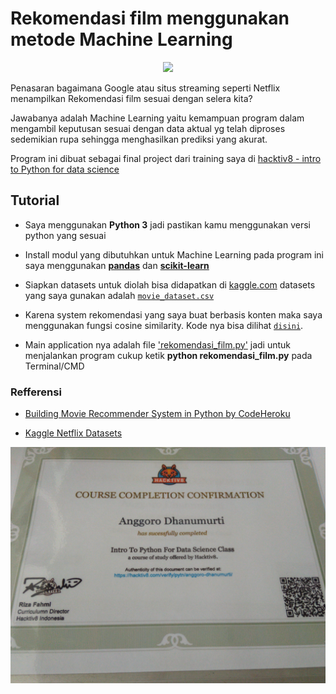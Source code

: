 # Rekomendasi film menggunakan metode Machine Learning

<p align="center">
 <img src="http://www.codeheroku.com/static/blog/images/pid14_results.png">
</p>

Penasaran bagaimana Google atau situs streaming seperti Netflix menampilkan Rekomendasi film 
sesuai dengan selera kita?

Jawabanya adalah Machine Learning yaitu kemampuan program dalam mengambil keputusan sesuai dengan data aktual yg telah diproses 
sedemikian rupa sehingga menghasilkan prediksi yang akurat.

Program ini dibuat sebagai final project dari training saya di [hacktiv8 - intro to Python for data science](https://hacktiv8.com/python/jakarta/)

## Tutorial

- Saya menggunakan **Python 3** jadi pastikan kamu menggunakan versi python yang sesuai

- Install modul yang dibutuhkan untuk Machine Learning pada program ini saya menggunakan **[pandas](https://pandas.pydata.org/)** dan **[scikit-learn](https://scikit-learn.org/)**

- Siapkan datasets untuk diolah bisa didapatkan di [kaggle.com](https://www.kaggle.com/netflix-inc/netflix-prize-data) datasets yang saya gunakan adalah [`movie_dataset.csv`](https://github.com/anggorodhanumurti/Rekomendasi-Film-Netflix/raw/master/movie_dataset.csv)

- Karena system rekomendasi yang saya buat berbasis konten maka saya menggunakan fungsi cosine similarity. Kode nya bisa dilihat [`disini`](https://github.com/anggorodhanumurti/Rekomendasi-Film-Netflix/blob/master/cosine_similarity.py).

- Main application nya adalah file ['rekomendasi_film.py'](https://github.com/anggorodhanumurti/Rekomendasi-Film-Netflix/blob/master/rekomendasi_film.py) jadi untuk menjalankan program cukup ketik **python rekomendasi_film.py** pada Terminal/CMD

### Refferensi

- [Building Movie Recommender System in Python by CodeHeroku](https://www.youtube.com/watch?v=XoTwndOgXBM "Building Movie Recommender System in Python by CodeHeroku")

- [Kaggle Netflix Datasets](https://www.kaggle.com/netflix-inc/netflix-prize-data "Kaggle Netflix Datasets")

<p align="center"><a href="https://hacktiv8.com/verify/pytn/anggoro-dhanumurti/">
 <img src="https://raw.githubusercontent.com/anggorodhanumurti/Rekomendasi-Film-Netflix/master/IMG_20190615_142521.jpg"></a>
</p>
